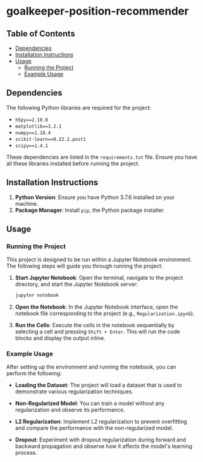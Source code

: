 # goalkeeper-position-recommender

## Table of Contents
- [Dependencies](#dependencies)
- [Installation Instructions](#installation-instructions)
- [Usage](#usage)
  - [Running the Project](#running-the-project)
  - [Example Usage](#example-usage)

## Dependencies

The following Python libraries are required for the project:

- `h5py==2.10.0`
- `matplotlib==3.2.1`
- `numpy==1.18.4`
- `scikit-learn==0.22.2.post1`
- `scipy==1.4.1`

These dependencies are listed in the `requirements.txt` file. Ensure you have all these libraries installed before running the project.

## Installation Instructions

1. **Python Version**: Ensure you have Python 3.7.6 installed on your machine.
2. **Package Manager**: Install `pip`, the Python package installer.

## Usage

### Running the Project

This project is designed to be run within a Jupyter Notebook environment. The following steps will guide you through running the project:

1. **Start Jupyter Notebook**: Open the terminal, navigate to the project directory, and start the Jupyter Notebook server:
   ```bash
   jupyter notebook
   ```

2. **Open the Notebook**: In the Jupyter Notebook interface, open the notebook file corresponding to the project (e.g., `Regularization.ipynb`).

3. **Run the Cells**: Execute the cells in the notebook sequentially by selecting a cell and pressing `Shift + Enter`. This will run the code blocks and display the output inline.

### Example Usage

After setting up the environment and running the notebook, you can perform the following:

- **Loading the Dataset**: The project will load a dataset that is used to demonstrate various regularization techniques.

- **Non-Regularized Model**: You can train a model without any regularization and observe its performance.

- **L2 Regularization**: Implement L2 regularization to prevent overfitting and compare the performance with the non-regularized model.

- **Dropout**: Experiment with dropout regularization during forward and backward propagation and observe how it affects the model's learning process.

